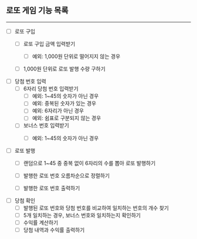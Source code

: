 ## 로또 게임 기능 목록

---

- [ ]  로또 구입
    - [ ]  로또 구입 금액 입력받기
        - [ ]  예외: 1,000원 단위로 떨어지지 않는 경우
    - [ ]  1,000원 단위로 로또 발행 수량 구하기
   

- [ ]  당첨 번호 입력
    - [ ]  6자리 당첨 번호 입력받기
        - [ ]  예외: 1~45의 숫자가 아닌 경우
        - [ ]  예외: 중복된 숫자가 있는 경우
        - [ ]  예외: 6자리가 아닌 경우
        - [ ]  예외: 쉼표로 구분되지 않는 경우
    - [ ]  보너스 번호 입력받기
        - [ ]  예외: 1~45의 숫자가 아닌 경우
   

- [ ]  로또 발행
    - [ ]  랜덤으로 1~45 중 중복 없이 6자리의 수를 뽑아 로또 발행하기
    - [ ]  발행한 로또 번호 오름차순으로 정렬하기
    - [ ]  발행한 로또 번호 출력하기
   

- [ ]  당첨 확인
    - [ ]  발행된 로또 번호와 당첨 번호를 비교하여 일치하는 번호의 개수 찾기
    - [ ]  5개 일치하는 경우, 보너스 번호와 일치하는지 확인하기
    - [ ]  수익률 계산하기
    - [ ]  당첨 내역과 수익률 출력하기